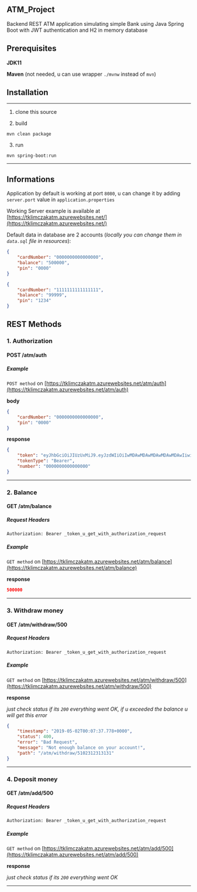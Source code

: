 ## ATM_Project

Backend REST ATM application simulating simple Bank using Java Spring Boot with JWT authentication and H2 in memory database

## Prerequisites

**JDK11**

**Maven** (not needed, u can use wrapper ```./mvnw``` instead of ```mvn```)

## Installation


---

1. clone this source

2. build
```shell
mvn clean package
```

3. run
```shell
mvn spring-boot:run
```

---
## Informations

Application by default is working at port ```8080```, u can change it by adding ```server.port``` value in ```application.properties```

Working Server example is available at [https://tklimczakatm.azurewebsites.net/](https://tklimczakatm.azurewebsites.net/)

Default data in database are 2 accounts (_locally you can change them in ```data.sql``` file in resources_):
```json
{
    "cardNumber": "0000000000000000",
    "balance": "500000",
    "pin": "0000"
}
```
```json
{
    "cardNumber": "1111111111111111",
    "balance": "99999",
    "pin": "1234"
}
```

## REST Methods

### 1. Authorization

#### POST /atm/auth

##### _Example_
```POST method``` on [https://tklimczakatm.azurewebsites.net/atm/auth](https://tklimczakatm.azurewebsites.net/atm/auth)

**body**
```json
{
    "cardNumber": "0000000000000000",
    "pin": "0000"
}
```

**response**

```json
{
    "token": "eyJhbGciOiJIUzUxMiJ9.eyJzdWIiOiIwMDAwMDAwMDAwMDAwMDAwIiwiaWF0IjoxN...",
    "tokenType": "Bearer",
    "number": "0000000000000000"
}
```
---

### 2. Balance

#### GET /atm/balance
##### _Request Headers_
  ```Authorization: Bearer _token_u_get_with_authorization_request```

##### _Example_
```GET method``` on [https://tklimczakatm.azurewebsites.net/atm/balance](https://tklimczakatm.azurewebsites.net/atm/balance)

**response**

```json
500000
```
---

### 3. Withdraw money

#### GET /atm/withdraw/500
##### _Request Headers_
  ```Authorization: Bearer _token_u_get_with_authorization_request```

##### _Example_
```GET method``` on [https://tklimczakatm.azurewebsites.net/atm/withdraw/500](https://tklimczakatm.azurewebsites.net/atm/withdraw/500)

**response**

_just check status if its ```200``` everything went OK, if u exceeded the balance u will get this error_
```json
{
    "timestamp": "2019-05-02T00:07:37.778+0000",
    "status": 400,
    "error": "Bad Request",
    "message": "Not enough balance on your account!",
    "path": "/atm/withdraw/5102312313131"
}
```
---

### 4. Deposit money

#### GET /atm/add/500
##### _Request Headers_
  ```Authorization: Bearer _token_u_get_with_authorization_request```

##### _Example_
```GET method``` on [https://tklimczakatm.azurewebsites.net/atm/add/500](https://tklimczakatm.azurewebsites.net/atm/add/500)

**response**

_just check status if its ```200``` everything went OK_

---
